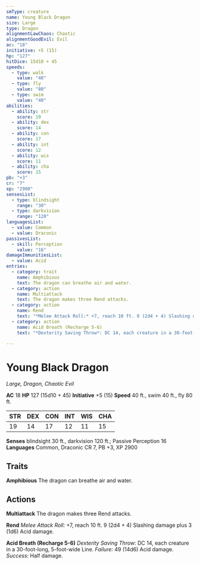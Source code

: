 ```yaml
---
smType: creature
name: Young Black Dragon
size: Large
type: Dragon
alignmentLawChaos: Chaotic
alignmentGoodEvil: Evil
ac: "18"
initiative: +5 (15)
hp: "127"
hitDice: 15d10 + 45
speeds:
  - type: walk
    value: "40"
  - type: fly
    value: "80"
  - type: swim
    value: "40"
abilities:
  - ability: str
    score: 19
  - ability: dex
    score: 14
  - ability: con
    score: 17
  - ability: int
    score: 12
  - ability: wis
    score: 11
  - ability: cha
    score: 15
pb: "+3"
cr: "7"
xp: "2900"
sensesList:
  - type: blindsight
    range: "30"
  - type: darkvision
    range: "120"
languagesList:
  - value: Common
  - value: Draconic
passivesList:
  - skill: Perception
    value: "16"
damageImmunitiesList:
  - value: Acid
entries:
  - category: trait
    name: Amphibious
    text: The dragon can breathe air and water.
  - category: action
    name: Multiattack
    text: The dragon makes three Rend attacks.
  - category: action
    name: Rend
    text: "*Melee Attack Roll:* +7, reach 10 ft. 9 (2d4 + 4) Slashing damage plus 3 (1d6) Acid damage."
  - category: action
    name: Acid Breath (Recharge 5-6)
    text: "*Dexterity Saving Throw*: DC 14, each creature in a 30-foot-long, 5-foot-wide Line. *Failure:*  49 (14d6) Acid damage. *Success:*  Half damage."

---
```


# Young Black Dragon
*Large, Dragon, Chaotic Evil*

**AC** 18
**HP** 127 (15d10 + 45)
**Initiative** +5 (15)
**Speed** 40 ft., swim 40 ft., fly 80 ft.

| STR | DEX | CON | INT | WIS | CHA |
| --- | --- | --- | --- | --- | --- |
| 19 | 14 | 17 | 12 | 11 | 15 |

**Senses** blindsight 30 ft., darkvision 120 ft.; Passive Perception 16
**Languages** Common, Draconic
CR 7, PB +3, XP 2900

## Traits

**Amphibious**
The dragon can breathe air and water.

## Actions

**Multiattack**
The dragon makes three Rend attacks.

**Rend**
*Melee Attack Roll:* +7, reach 10 ft. 9 (2d4 + 4) Slashing damage plus 3 (1d6) Acid damage.

**Acid Breath (Recharge 5-6)**
*Dexterity Saving Throw*: DC 14, each creature in a 30-foot-long, 5-foot-wide Line. *Failure:*  49 (14d6) Acid damage. *Success:*  Half damage.
